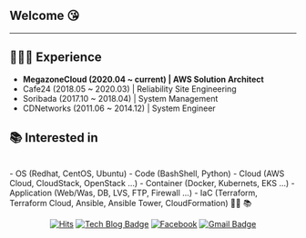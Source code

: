 ## Welcome :kissing_heart:
---

## 👩🏻‍💻 Experience
- **MegazoneCloud (2020.04 ~ current) | AWS Solution Architect**
- Cafe24 (2018.05 ~ 2020.03) | Reliability Site Engineering
- Soribada (2017.10 ~ 2018.04) | System Management
- CDNetworks (2011.06 ~ 2014.12) | System Engineer

## 📚 Interested in
<br>
- OS (Redhat, CentOS, Ubuntu)
- Code (BashShell, Python)
- Cloud (AWS Cloud, CloudStack, OpenStack ...)
- Container (Docker, Kubernets, EKS ...)
- Application (Web/Was, DB, LVS, FTP, Firewall ...)
- IaC (Terraform, Terraform Cloud, Ansible, Ansible Tower, CloudFormation)
👩‍💻 
📚

<div align=center>
  
[![Hits](https://hits.seeyoufarm.com/api/count/incr/badge.svg?url=https%3A%2F%2Fgithub.com%2Fseohyun0120%2Fhit-counter)](https://hits.seeyoufarm.com)
[![Tech Blog Badge](https://img.shields.io/badge/-Tech%20blog-black?style=flat-square&logo=Github&logoColor=white)](https://tistory.com/)
[![Facebook](https://img.shields.io/badge/facebook-1877f2?style=flat-square&logo=facebook&logoColor=white)](https://www.facebook.com/jeong.jaehwan.5/)
[![Gmail Badge](https://img.shields.io/badge/-Contact%20Me-d14836?style=flat-square&logo=Gmail&logoColor=white&link=mailto:sepiros62@gmail.com)](mailto:sepiros62@gmail.com)

</div>
